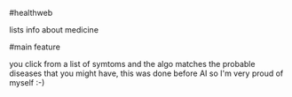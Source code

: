#healthweb

lists info about medicine

#main feature

you click from a list of symtoms and the algo matches the probable diseases that you might have, this was done before AI so I'm very proud of myself :-)
 
 
